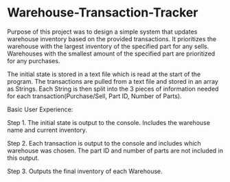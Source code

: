 # Warehouse-Transaction-Tracker

Purpose of this project was to design a simple system that updates warehouse inventory
based on the provided transactions. It prioritizes the warehouse with the largest
inventory of the specified part for any sells. Warehouses with the smallest amount 
of the specified part are prioritized for any purchases. 

The initial state is stored in a text file which is read at 
the start of the program. The transactions are pulled from 
a text file and stored in an array as Strings. Each String is 
then split into the 3 pieces of information needed for each
transaction(Purchase/Sell, Part ID, Number of Parts).


Basic User Experience:

Step 1.
The initial state is output to the console. Includes the warehouse name and current
inventory.

Step 2.
Each transaction is output to the console and includes which warehouse was chosen.
The part ID and number of parts are not included in this output.

Step 3.
Outputs the final inventory of each Warehouse.
